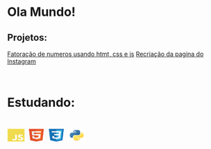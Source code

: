 # Ola Mundo! 

## Projetos:
[Fatoração de numeros usando htmt, css e js](https://github.com/DHPedro/fatoracao-de-numeros)
[Recriação da pagina do Instagram](https://github.com/DHPedro/gamegram)

<div style="display: inline_block"><br>
<h1>Estudando:<h1>
  <img align="center" height="30" width="40" src="https://raw.githubusercontent.com/devicons/devicon/master/icons/javascript/javascript-plain.svg">
  <img align="center" height="30" width="40" src="https://raw.githubusercontent.com/devicons/devicon/master/icons/html5/html5-original.svg">
  <img align="center" height="30" width="40" src="https://raw.githubusercontent.com/devicons/devicon/master/icons/css3/css3-original.svg">
  <img align="center" height="30" width="40" src="https://raw.githubusercontent.com/devicons/devicon/master/icons/python/python-original.svg">
</div>
